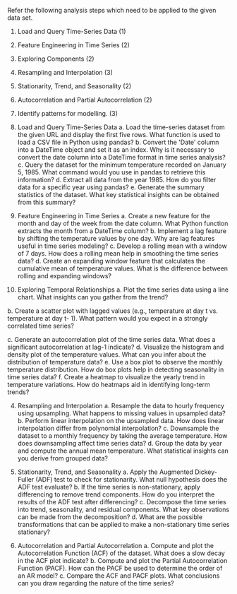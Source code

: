 Refer the following analysis steps which need to be applied to the given data set.
1. Load and Query Time-Series Data (1)
2. Feature Engineering in Time Series (2)
3. Exploring Components (2)
4. Resampling and Interpolation (3)
5. Stationarity, Trend, and Seasonality (2)
6. Autocorrelation and Partial Autocorrelation (2)
7. Identify patterns for modelling. (3)

1. Load and Query Time-Series Data
a. Load the time-series dataset from the given URL and display the first five rows. What
function is used to load a CSV file in Python using pandas?
b. Convert the 'Date' column into a DateTime object and set it as an index. Why is it necessary
to convert the date column into a DateTime format in time series analysis?
c. Query the dataset for the minimum temperature recorded on January 5, 1985. What
command would you use in pandas to retrieve this information?
d. Extract all data from the year 1985. How do you filter data for a specific year using pandas?
e. Generate the summary statistics of the dataset. What key statistical insights can be obtained
from this summary?

2. Feature Engineering in Time Series
a. Create a new feature for the month and day of the week from the date column. What Python
function extracts the month from a DateTime column?
b. Implement a lag feature by shifting the temperature values by one day. Why are lag features
useful in time series modeling?
c. Develop a rolling mean with a window of 7 days. How does a rolling mean help in
smoothing the time series data?
d. Create an expanding window feature that calculates the cumulative mean of temperature
values. What is the difference between rolling and expanding windows?

3. Exploring Temporal Relationships
a. Plot the time series data using a line chart. What insights can you gather from the trend?

b. Create a scatter plot with lagged values (e.g., temperature at day t vs. temperature at day t-
   1). What pattern would you expect in a strongly correlated time series?

c. Generate an autocorrelation plot of the time series data. What does a significant
autocorrelation at lag-1 indicate?
d. Visualize the histogram and density plot of the temperature values. What can you infer
about the distribution of temperature data?
e. Use a box plot to observe the monthly temperature distribution. How do box plots help in
detecting seasonality in time series data?
f. Create a heatmap to visualize the yearly trend in temperature variations. How do heatmaps
aid in identifying long-term trends?

4. Resampling and Interpolation
a. Resample the data to hourly frequency using upsampling. What happens to missing values
in upsampled data?
b. Perform linear interpolation on the upsampled data. How does linear interpolation differ
from polynomial interpolation?
c. Downsample the dataset to a monthly frequency by taking the average temperature. How
does downsampling affect time series data?
d. Group the data by year and compute the annual mean temperature. What statistical insights
can you derive from grouped data?

5. Stationarity, Trend, and Seasonality
a. Apply the Augmented Dickey-Fuller (ADF) test to check for stationarity. What null
hypothesis does the ADF test evaluate?
b. If the time series is non-stationary, apply differencing to remove trend components. How
do you interpret the results of the ADF test after differencing?
c. Decompose the time series into trend, seasonality, and residual components. What key
observations can be made from the decomposition?
d. What are the possible transformations that can be applied to make a non-stationary time
series stationary?


6. Autocorrelation and Partial Autocorrelation
a. Compute and plot the Autocorrelation Function (ACF) of the dataset. What does a slow
decay in the ACF plot indicate?
b. Compute and plot the Partial Autocorrelation Function (PACF). How can the PACF be
used to determine the order of an AR model?
c. Compare the ACF and PACF plots. What conclusions can you draw regarding the nature
of the time series?
